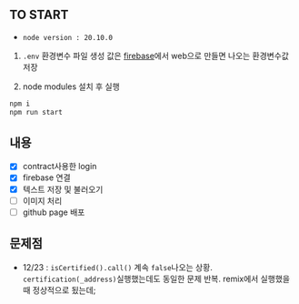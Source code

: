 ## TO START
* `node version : 20.10.0`
1. `.env` 환경변수 파일 생성
값은 [firebase]('https://firebase.google.com/?hl=ko')에서 web으로 만들면 나오는 환경변수값 저장

2. node modules 설치 후 실행
```bash
npm i
npm run start
```


## 내용
- [x] contract사용한 login
- [x] firebase 연결
- [x] 텍스트 저장 및 불러오기
- [ ] 이미지 처리
- [ ] github page 배포

## 문제점
- 12/23 : `isCertified().call()` 계속 `false`나오는 상황. `certification(_address)`실행했는데도 동일한 문제 반복. remix에서 실행했을 때 정상적으로 됬는데;
